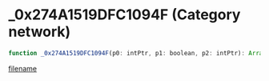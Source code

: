 # _0x274A1519DFC1094F (Category network)

```js
function _0x274A1519DFC1094F(p0: intPtr, p1: boolean, p2: intPtr): Array
```

[filename](_0x274A1519DFC1094F_m.md ':include')